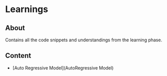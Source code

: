 # Learnings

## About
Contains all the code snippets and understandings from the learning phase.



## Content
* [Auto Regressive Model](AutoRegressive Model)



